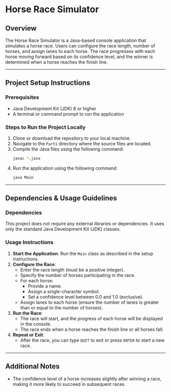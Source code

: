# Horse Race Simulator

## Overview
The Horse Race Simulator is a Java-based console application that simulates a horse race. Users can configure the race length, number of horses, and assign lanes to each horse. The race progresses with each horse moving forward based on its confidence level, and the winner is determined when a horse reaches the finish line.

---

## Project Setup Instructions

### Prerequisites
- Java Development Kit (JDK) 8 or higher
- A terminal or command prompt to run the application

### Steps to Run the Project Locally
1. Clone or download the repository to your local machine.
2. Navigate to the `Part1` directory where the source files are located.
3. Compile the Java files using the following command:
   ```sh
   javac *.java
   ```
4. Run the application using the following command:
   ```sh
   java Main
   ```

---

## Dependencies & Usage Guidelines

### Dependencies
This project does not require any external libraries or dependencies. It uses only the standard Java Development Kit (JDK) classes.

### Usage Instructions
1. **Start the Application**: Run the `Main` class as described in the setup instructions.
2. **Configure the Race**:
   - Enter the race length (must be a positive integer).
   - Specify the number of horses participating in the race.
   - For each horse:
     - Provide a name.
     - Assign a single-character symbol.
     - Set a confidence level between 0.0 and 1.0 (exclusive).
   - Assign lanes to each horse (ensure the number of lanes is greater than or equal to the number of horses).
3. **Run the Race**:
   - The race will start, and the progress of each horse will be displayed in the console.
   - The race ends when a horse reaches the finish line or all horses fall.
4. **Repeat or Exit**:
   - After the race, you can type `QUIT` to exit or press `ENTER` to start a new race.

---

## Additional Notes
- The confidence level of a horse increases slightly after winning a race, making it more likely to succeed in subsequent races.